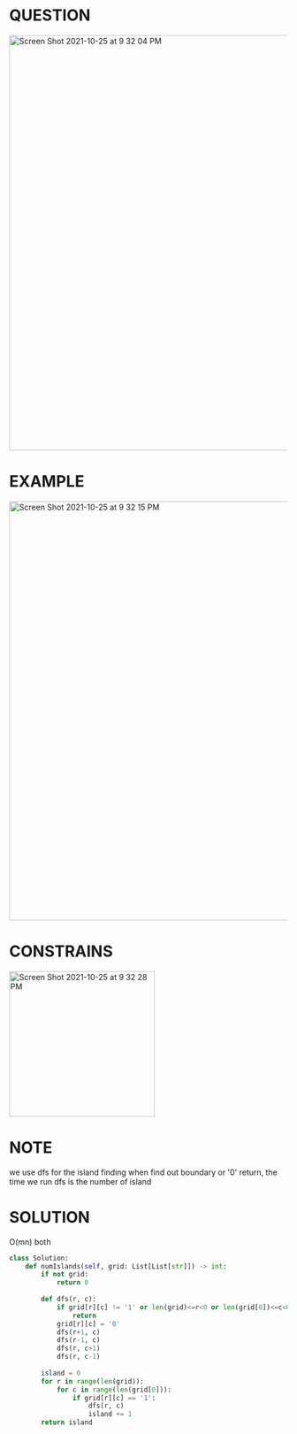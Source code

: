 # QUESTION 
<img width="751" alt="Screen Shot 2021-10-25 at 9 32 04 PM" src="https://user-images.githubusercontent.com/64442606/138793400-c8450b99-887f-4b0f-8b7d-df975d0fc08b.png">

# EXAMPLE
<img width="758" alt="Screen Shot 2021-10-25 at 9 32 15 PM" src="https://user-images.githubusercontent.com/64442606/138793415-bf4c8704-5cbe-43cd-beca-79fc7a7f2767.png">

# CONSTRAINS
<img width="263" alt="Screen Shot 2021-10-25 at 9 32 28 PM" src="https://user-images.githubusercontent.com/64442606/138793428-9173325e-5bc1-48ad-86d8-dd816dd890a7.png">

# NOTE
we use dfs for the island finding when find out boundary or '0' return, the time we run dfs is the number of island
# SOLUTION 
O(mn) both
```python
class Solution:
    def numIslands(self, grid: List[List[str]]) -> int:
        if not grid:
            return 0
        
        def dfs(r, c):
            if grid[r][c] != '1' or len(grid)<=r<0 or len(grid[0])<=c<0 :
                return
            grid[r][c] = '0'
            dfs(r+1, c)
            dfs(r-1, c)
            dfs(r, c+1)
            dfs(r, c-1)
        
        island = 0
        for r in range(len(grid)): 
            for c in range(len(grid[0])):
                if grid[r][c] == '1':
                    dfs(r, c)
                    island += 1
        return island
```
